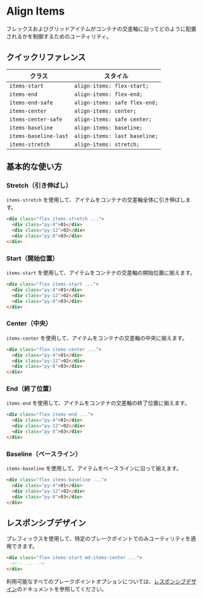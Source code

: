 # Align Items

フレックスおよびグリッドアイテムがコンテナの交差軸に沿ってどのように配置されるかを制御するためのユーティリティ。

## クイックリファレンス

| クラス | スタイル |
|-------|--------|
| `items-start` | `align-items: flex-start;` |
| `items-end` | `align-items: flex-end;` |
| `items-end-safe` | `align-items: safe flex-end;` |
| `items-center` | `align-items: center;` |
| `items-center-safe` | `align-items: safe center;` |
| `items-baseline` | `align-items: baseline;` |
| `items-baseline-last` | `align-items: last baseline;` |
| `items-stretch` | `align-items: stretch;` |

## 基本的な使い方

### Stretch（引き伸ばし）

`items-stretch` を使用して、アイテムをコンテナの交差軸全体に引き伸ばします。

```html
<div class="flex items-stretch ...">
  <div class="py-4">01</div>
  <div class="py-12">02</div>
  <div class="py-8">03</div>
</div>
```

### Start（開始位置）

`items-start` を使用して、アイテムをコンテナの交差軸の開始位置に揃えます。

```html
<div class="flex items-start ...">
  <div class="py-4">01</div>
  <div class="py-12">02</div>
  <div class="py-8">03</div>
</div>
```

### Center（中央）

`items-center` を使用して、アイテムをコンテナの交差軸の中央に揃えます。

```html
<div class="flex items-center ...">
  <div class="py-4">01</div>
  <div class="py-12">02</div>
  <div class="py-8">03</div>
</div>
```

### End（終了位置）

`items-end` を使用して、アイテムをコンテナの交差軸の終了位置に揃えます。

```html
<div class="flex items-end ...">
  <div class="py-4">01</div>
  <div class="py-12">02</div>
  <div class="py-8">03</div>
</div>
```

### Baseline（ベースライン）

`items-baseline` を使用して、アイテムをベースラインに沿って揃えます。

```html
<div class="flex items-baseline ...">
  <div class="py-4">01</div>
  <div class="py-12">02</div>
  <div class="py-8">03</div>
</div>
```

## レスポンシブデザイン

プレフィックスを使用して、特定のブレークポイントでのみユーティリティを適用できます。

```html
<div class="flex items-start md:items-center ...">
  <!-- ... -->
</div>
```

利用可能なすべてのブレークポイントオプションについては、[レスポンシブデザイン](/docs/responsive-design)のドキュメントを参照してください。
